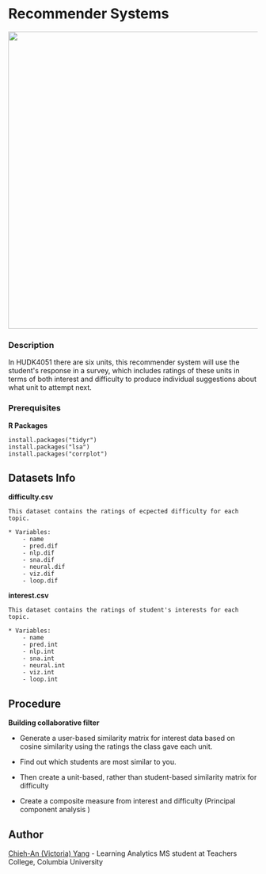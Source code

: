 # Recommender Systems

<img width = "600" src="https://github.com/victoria-yang/recommender-systems/blob/master/Int_dif.png">

### Description
In HUDK4051 there are six units, this recommender system will use the student's response in a survey, which includes ratings of these units in terms of both interest and difficulty to produce individual suggestions about what unit to attempt next.


### Prerequisites

**R Packages**

```
install.packages("tidyr")
install.packages("lsa")
install.packages("corrplot")
```

## Datasets Info
 **difficulty.csv**

 	This dataset contains the ratings of ecpected difficulty for each topic.

 	* Variables:
 		- name
 		- pred.dif
 		- nlp.dif
 		- sna.dif
 		- neural.dif
 		- viz.dif
 		- loop.dif

 **interest.csv**

 	This dataset contains the ratings of student's interests for each topic.

 	* Variables:
 		- name
 		- pred.int
 		- nlp.int
 		- sna.int
 		- neural.int
 		- viz.int
 		- loop.int


## Procedure

**Building collaborative filter**

* Generate a user-based similarity matrix for interest data based on cosine similarity using the ratings the class gave each unit.

* Find out which students are most similar to you.

* Then create a unit-based, rather than student-based similarity matrix for difficulty

* Create a composite measure from interest and difficulty (Principal component analysis )





## Author
[Chieh-An (Victoria) Yang](https://www.linkedin.com/in/victoria-chieh-an-yang/) - Learning Analytics MS student at Teachers College, Columbia University

